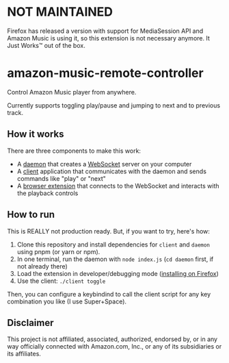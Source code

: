 # NOT MAINTAINED

Firefox has released a version with support for MediaSession API and Amazon Music is using it, so this extension is
not necessary anymore. It Just Works™ out of the box.

# amazon-music-remote-controller

Control Amazon Music player from anywhere.

Currently supports toggling play/pause and jumping to next and to previous track.

## How it works

There are three components to make this work:

- A [daemon](./daemon) that creates a [WebSocket](https://en.wikipedia.org/wiki/WebSocket) server on your computer
- A [client](./client) application that communicates with the daemon and sends commands like "play" or "next"
- A [browser extension](./extension) that connects to the WebSocket and interacts with the playback controls

## How to run

This is REALLY not production ready. But, if you want to try, here's how:

1. Clone this repository and install dependencies for `client` and `daemon` using pnpm (or yarn or npm).
2. In one terminal, run the daemon with `node index.js` (`cd daemon` first, if not already there)
3. Load the extension in developer/debugging mode ([installing on Firefox][1])
4. Use the client: `./client toggle`

Then, you can configure a keybindind to call the client script for any key combination you like (I use Super+Space).

## Disclaimer

This project is not affiliated, associated, authorized, endorsed by, or in any way officially connected with
Amazon.com, Inc., or any of its subsidiaries or its affiliates.


[1]: https://developer.mozilla.org/en-US/docs/Mozilla/Add-ons/WebExtensions/Your_first_WebExtension#Installing
